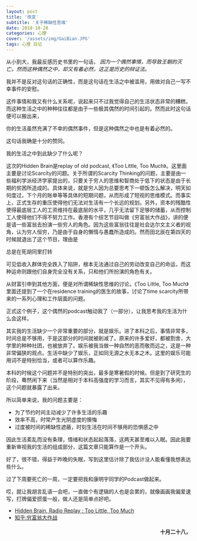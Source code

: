 ```yaml
---
layout: post
title: '改变'
subtitle: '关于稀缺性思维'
date: 2018-10-28
categories: 心理
cover: '/assets/img/GaiBian.JPG'
tags: 心理 日记
---
```

从小到大，我最反感历史书里的一句话， *因为一个偶然事情，而导致王朝的灭亡。然而这种偶然之中，却又有着必然，这正是历史的辩证法。*

我并不是反对这句话的正确性，而是这句话在生活之中被滥用，用做对自己一写不幸事件的安慰。

这件事情和我又有什么关系呢，说起来只不过我觉得自己的生活状态非常的糟糕。而这种生活之中的种种往往都是由于一些极其偶然的时间引起的。然而此时这句话便可以搬出来，

<p class='quote'>
你的生活虽然充满了不幸的偶然事件，但是这种偶然之中也是有着必然的。
</p>

这句话我确是十分的赞同。

我的生活之中到此缺少了什么呢？

这次的Hidden Brain是replay of old podcast, 《Too Little, Too Much》。这里面主要是讨论Scarcity的问题。关于所谓的Scarcity Thinking的问题，主要是由一些福利学派经济学家提出的，只要关于穷人的思维和智商处于低下的状态是由于长期的贫困所造成的。具体来说，就是穷人因为总要思考下一顿饭怎么解决，明天如何度过，下个月的账单等等具体的短期问题，从而形成了短视的思维模式。而事实上，正式生存的重压使得他们无法对生活有一个长远的规划。另外，资本的残酷性使得最底层工人的工资维持在最底层的水平，几乎无法留下足够的储蓄，从而控制工人使得他们不得不努力工作。香港有个综艺节目叫做《穷富翁大作战》，讲的便是请一些富翁去扮演一些穷人的角色。因为这些富翁往往是社会达尔文主义者的视角，认为穷人恒穷，乃是由于自身的懒惰与愚蠢所造成的。然而田北辰在第四天的时候就退出了这个节目，理由是

<p class='quote'>
总是在死胡同里打转
</p>

可见低收入群体完全跌入了陷阱，根本无法通过自己的劳动改变自己的命运，而这种运命则跟他们自身完全没有关系，只和他们所扮演的角色有关。

从财富引申到其他方面，便是对所谓稀缺性思维的讨论。《Too Little, Too Much》里面还提到了一个在residence training的医生的故事，讨论了time scarcity所带来的一系列心理和工作层面的问题。

正式这个例子，这个偶然的podcast触动我了（一部分），让我思考我的生活为什么会这样。

其实我的生活缺少一个非常重要的部分，就是娱乐。进了本科之后，事情非常多，时间总是不够用，于是这部分的时间就被削减了。原来的许多爱好，都被割舍，大学里的种种社团，也被放弃了。娱乐被我当做一种自然的恶而敬而远之，这是一种非常偏狭的观点。生活中缺少了娱乐，正如同无源之水无本之木。这里的娱乐可能用词不是特别恰当，或者可以算作乐趣。

本科的时候这个问题并不是特别的突出，最多是寒暑假的时候。但是到了研究生的阶段，蓦然闲下来（当然是相对于本科高强度的学习而言，其实不见得有多闲），这个问题就暴露了出来。

所以简单来说，我的问题主要是：

- 为了节约时间主动减少了许多生活的乐趣
- 效率不高，时常产生光阴虚度的懊悔
- 过度被时间的稀缺性遮蔽，时刻生活在时间不够用的恐惧感之中

因此生活紊乱而没有条理，情绪和状态起起落落，这两天甚至难以入眠。因此我要重新审视我的生活的组成部分，这篇文章只能算作是一个开头。

好了，很不错，得益于昨晚的失眠，写到这里估计除了我估计没人能看懂我想表达些什么。

过了下周要死亡的一周，一定要把我和康明宇同学的Podcast做起来。

哎，就让我胡言乱语一会吧，一直做个有逻辑的人也是会累的，就像画画我偏爱速写，打牌偏爱掼蛋一般，做人还是简单点好吧。

* [Hidden Brain, Radio Replay : Too Little, Too Much](https://pca.st/5ptM)
* [知乎:穷富翁大作战](https://www.zhihu.com/question/20674596/answer/131881820)
<h4 style='text-align:right'>十月二十八，</h4>
